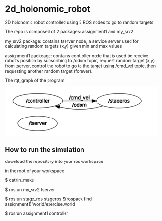 # 2d_holonomic_robot
2D holonomic robot controlled using 2 ROS nodes to go to random targets

The repo is composed of 2 packages: assignment1 and my_srv2

my_srv2 package: contains tserver node, a service server used for calculating random targets (x,y) given min and max values

assignment1 packeage: contains controller node that is used to: receive robot's position by subscribing to /odom topic, request random target (x,y) from tserver, control the robot to go to the target using /cmd_vel topic, then requesting another random target (forever). 

The rqt_graph of the program:

![alt text](https://github.com/yaraalaa0/2d_holonomic_robot/blob/main/graph.PNG?raw=true)

## How to run the simulation

download the repository into your ros workspace

in the root of your workspace:

$ catkin_make 

$ rosrun my_srv2 tserver

$ rosrun stage_ros stageros $(rospack find assignment1)/world/exercise.world

$ rosrun assignment1 controller


